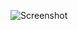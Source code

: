 ![Screenshot](https://raw.githubusercontent.com/Cryakl/Ultimate-RAT-Collection/refs/heads/main/Mosucker/Mosucker%202.1/Screenshot.png)
